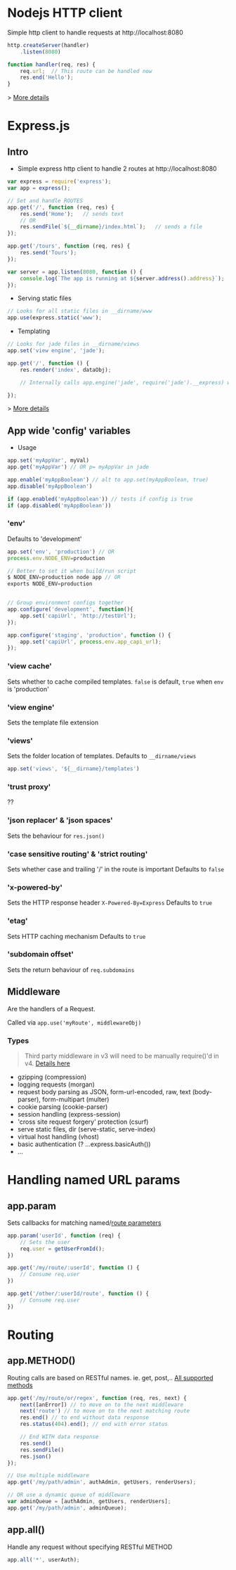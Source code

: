 # Nodejs HTTP client
Simple http client to handle requests at http://localhost:8080
```javascript
http.createServer(handler)
    .listen(8080)

function handler(req, res) {
    req.url;  // This route can be handled now
    res.end('Hello');
}
```
\> [More details][nodecasts-httpclient]

# Express.js
## Intro
* Simple express http client to handle 2 routes at http://localhost:8080

```javascript
var express = require('express');
var app = express();

// Set and handle ROUTES
app.get('/', function (req, res) {
    res.send('Home');   // sends text
    // OR
    res.sendFile(`${__dirname}/index.html`);   // sends a file
});

app.get('/tours', function (req, res) {
    res.send('Tours');
});

var server = app.listen(8080, function () {
    console.log(`The app is running at ${server.address().address}`);
});
```

* Serving static files
```javascript
// Looks for all static files in __dirname/www
app.use(express.static('www');
```

* Templating
```javascript
// Looks for jade files in __dirname/views
app.set('view engine', 'jade');

app.get('/', function () {
    res.render('index', dataObj);

    // Internally calls app.engine('jade', require('jade').__express) where the 2nd fn param needs to implement a certain interface

});
```

\> [More details][nodecasts-express]

## App wide 'config' variables
* Usage
```javascript
app.set('myAppVar', myVal)
app.get('myAppVar') // OR p= myAppVar in jade

app.enable('myAppBoolean') // alt to app.set(myAppBoolean, true)
app.disable('myAppBoolean')

if (app.enabled('myAppBoolean')) // tests if config is true
if (app.disabled('myAppBoolean'))
```

### 'env'
Defaults to 'development'
```javascript
app.set('env', 'production') // OR
process.env.NODE_ENV=production

// Better to set it when build/run script
$ NODE_ENV=production node app // OR
exports NODE_ENV=production


// Group environment configs together
app.configure('development', function(){
    app.set('capiUrl', 'http://testUrl');
});

app.configure('staging', 'production', function () {
    app.set('capiUrl', process.env.app_capi_url);
});
```

### 'view cache'
Sets whether to cache compiled templates.
`false` is default, `true` when `env` is 'production'

### 'view engine'
Sets the template file extension

### 'views'
Sets the folder location of templates.
Defaults to `__dirname/views`
```javascript
app.set('views', '${__dirname}/templates')
```

### 'trust proxy'
??

### 'json replacer' & 'json spaces'
Sets the behaviour for `res.json()`

### 'case sensitive routing' & 'strict routing'
Sets whether case and trailing '/' in the route is important
Defaults to `false`

### 'x-powered-by'
Sets the HTTP response header `X-Powered-By=Express`
Defaults to `true`

### 'etag'
Sets HTTP caching mechanism
Defaults to `true`

### 'subdomain offset'
Sets the return behaviour of `req.subdomains`

## Middleware
Are the handlers of a Request.

Called via `app.use('myRoute', middlewareObj)`

### Types
> Third party middleware in v3 will need to be manually require()'d in v4. [Details here][changes3to4]

* gzipping (compression)
* logging requests (morgan)
* request body parsing as JSON, form-url-encoded, raw, text (body-parser), form-multipart (multer)
* cookie parsing (cookie-parser)
* session handling (express-session)
* 'cross site request forgery' protection (csurf)
* serve static files, dir (serve-static, serve-index)
* virtual host handling (vhost)
* basic authentication (? ...express.basicAuth())
* ...

# Handling named URL params
## app.param
Sets callbacks for matching named/[route parameters](http://expressjs.com/en/guide/routing.html#route-parameters)

```javascript
app.param('userId', function (req) {
    // Sets the user
    req.user = getUserFromId();
})

app.get('/my/route/:userId', function () {
    // Consume req.user
})

app.get('/other/:userId/route', function () {
    // Consume req.user
})
```
# Routing
## app.METHOD()
Routing calls are based on RESTful names. ie. get, post,.. [All supported methods](http://expressjs.com/en/4x/api.html#routing-methods)

```javascript
app.get('/my/route/or/regex', function (req, res, next) {
    next([anError]) // to move on to the next middleware
    next('route') // to move on to the next matching route
    res.end() // to end without data response
    res.status(404).end(); // end with error status

    // End WITH data response
    res.send()
    res.sendFile()
    res.json()
});

// Use multiple middleware
app.get('/my/path/admin', authAdmin, getUsers, renderUsers);

// OR use a dynamic queue of middleware
var adminQueue = [authAdmin, getUsers, renderUsers];
app.get('/my/path/admin', adminQueue);
```

## app.all()
Handle any request without specifying RESTful METHOD
```javascript
app.all('*', userAuth);
```



[#]: -------------------------------------------------------------------
(These are reference links used in the body of this note and get stripped out when the markdown processor does its job. There is no need to format nicely because it shouldn't be seen. Thanks SO - http://stackoverflow.com/questions/4823468/store-comments-in-markdown-syntax)

[nodecasts-httpclient]: <https://courses.nodecasts.io/courses/introduction-to-node-js/lectures/1119972>
[nodecasts-express]: <https://courses.nodecasts.io/courses/express-js>
[changes3to4]: <http://expressjs.com/en/guide/migrating-4.html#changes>
